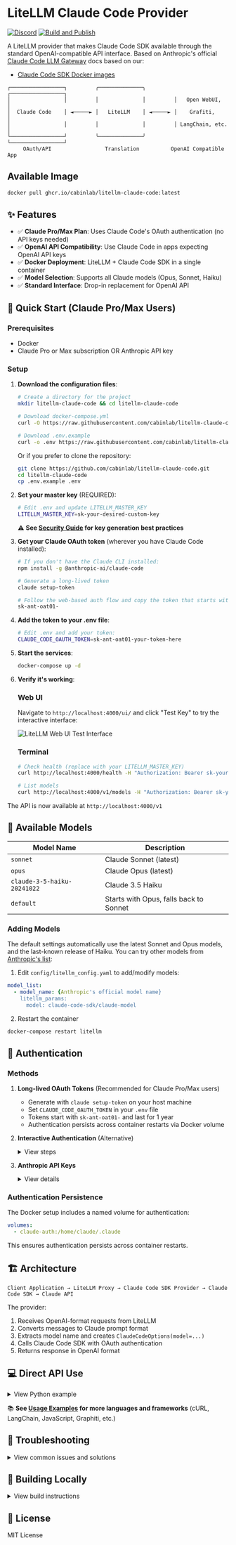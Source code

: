 # LiteLLM Claude Code Provider


[![Discord](https://img.shields.io/badge/Discord-Join%20Community-7289da?logo=discord&logoColor=white)](https://discord.gg/aaSgZBgkCK) [![Build and Publish](https://github.com/cabinlab/litellm-claude-code/actions/workflows/build-and-publish.yml/badge.svg)](https://github.com/cabinlab/litellm-claude-code/actions/workflows/build-and-publish.yml)

A LiteLLM provider that makes Claude Code SDK available through the standard OpenAI-compatible API interface. Based on Anthropic's official [Claude Code LLM Gateway](https://docs.anthropic.com/en/docs/claude-code/llm-gateway) docs based on our:

 - [Claude Code SDK Docker images](https://github.com/cabinlab/claude-code-sdk-docker)

```
┌─────────────────┐         ╭──────────────╮         ┌─────────────────┐
│                 │         │              │         │   Open WebUI,   │
│  Claude Code    │ ◄─────► │   LiteLLM    │ ◄─────► │    Grafiti,     │
│                 │         │              │         │ LangChain, etc. │
└─────────────────┘         ╰──────────────╯         └─────────────────┘
     OAuth/API                 Translation          OpenAI Compatible App
```

## Available Image

```bash
docker pull ghcr.io/cabinlab/litellm-claude-code:latest
```

## ✨ Features

- ✅ **Claude Pro/Max Plan**: Uses Claude Code's OAuth authentication (no API keys needed)
- ✅ **OpenAI API Compatibility**: Use Claude Code in apps expecting OpenAI API keys
- ✅ **Docker Deployment**: LiteLLM + Claude Code SDK in a single container
- ✅ **Model Selection**: Supports all Claude models (Opus, Sonnet, Haiku)
- ✅ **Standard Interface**: Drop-in replacement for OpenAI API

## 🚀 Quick Start (Claude Pro/Max Users)

### Prerequisites
- Docker
- Claude Pro or Max subscription OR Anthropic API key

### Setup

1. **Download the configuration files**:
   ```bash
   # Create a directory for the project
   mkdir litellm-claude-code && cd litellm-claude-code
   
   # Download docker-compose.yml
   curl -O https://raw.githubusercontent.com/cabinlab/litellm-claude-code/main/docker-compose.yml
   
   # Download .env.example
   curl -o .env https://raw.githubusercontent.com/cabinlab/litellm-claude-code/main/.env.example
   ```

   Or if you prefer to clone the repository:
   ```bash
   git clone https://github.com/cabinlab/litellm-claude-code.git
   cd litellm-claude-code
   cp .env.example .env
   ```

3. **Set your master key** (REQUIRED):
   ```bash
   # Edit .env and update LITELLM_MASTER_KEY
   LITELLM_MASTER_KEY=sk-your-desired-custom-key
   ```
   
   ⚠️ **See [Security Guide](docs/SECURITY.md) for key generation best practices**

4. **Get your Claude OAuth token** (wherever you have Claude Code installed):
   ```bash
   # If you don't have the Claude CLI installed:
   npm install -g @anthropic-ai/claude-code
   
   # Generate a long-lived token
   claude setup-token

   # Follow the web-based auth flow and copy the token that starts with
   sk-ant-oat01-
   ```


5. **Add the token to your .env file**:
   ```bash
   # Edit .env and add your token:
   CLAUDE_CODE_OAUTH_TOKEN=sk-ant-oat01-your-token-here
   ```

6. **Start the services**:
   ```bash
   docker-compose up -d
   ```

7. **Verify it's working**:

   ### Web UI
   Navigate to `http://localhost:4000/ui/` and click "Test Key" to try the interactive interface:

   ![LiteLLM Web UI Test Interface](docs/images/litellm-web-ui-test-key.png)

   ### Terminal
   ```bash
   # Check health (replace with your LITELLM_MASTER_KEY)
   curl http://localhost:4000/health -H "Authorization: Bearer sk-your-desired-custom-key"
   
   # List models
   curl http://localhost:4000/v1/models -H "Authorization: Bearer sk-your-desired-custom-key"
   ```

The API is now available at `http://localhost:4000/v1`

## 🤖 Available Models

| Model Name | Description |
|------------|-------------|
| `sonnet` | Claude Sonnet (latest) |
| `opus` | Claude Opus (latest) |
| `claude-3-5-haiku-20241022` | Claude 3.5 Haiku |
| `default` | Starts with Opus, falls back to Sonnet |

### Adding Models
The default settings automatically use the latest Sonnet and Opus models, and the last-known release of Haiku. You can try other models from [Anthropic's list](https://docs.anthropic.com/en/docs/about-claude/models/overview):

1. Edit `config/litellm_config.yaml` to add/modify models:

```yaml
model_list:
  - model_name: {Anthropic's official model name}
    litellm_params:
      model: claude-code-sdk/claude-model
```

2. Restart the container

```bash
docker-compose restart litellm
```

## 🔐 Authentication

### Methods

1. **Long-lived OAuth Tokens** (Recommended for Claude Pro/Max users)
   - Generate with `claude setup-token` on your host machine
   - Set `CLAUDE_CODE_OAUTH_TOKEN` in your `.env` file
   - Tokens start with `sk-ant-oat01-` and last for 1 year
   - Authentication persists across container restarts via Docker volume

2. **Interactive Authentication** (Alternative)
   <details>
   <summary>View steps</summary>
   
   ```bash
   # Enter the container
   docker exec -it litellm-claude-litellm-1 bash
   
   # Run claude to authenticate
   claude
   
   # Follow the browser authentication flow
   ```
   </details>

3. **Anthropic API Keys**
   <details>
   <summary>View details</summary>
   
   - Can set `ANTHROPIC_API_KEY` in `.env`
   - May override Pro/Max subscription benefits
   - Uses API credits instead of subscription
   </details>

### Authentication Persistence

The Docker setup includes a named volume for authentication:
```yaml
volumes:
  - claude-auth:/home/claude/.claude
```

This ensures authentication persists across container restarts.

## 🏗️ Architecture

```
Client Application → LiteLLM Proxy → Claude Code SDK Provider → Claude Code SDK → Claude API
```

The provider:
1. Receives OpenAI-format requests from LiteLLM
2. Converts messages to Claude prompt format
3. Extracts model name and creates `ClaudeCodeOptions(model=...)`
4. Calls Claude Code SDK with OAuth authentication
5. Returns response in OpenAI format

## 💻 Direct API Use

<details>
<summary>View Python example</summary>

```python
from openai import OpenAI

client = OpenAI(
    api_key="sk-your-desired-custom-key",  # Your LITELLM_MASTER_KEY from .env
    base_url="http://localhost:4000/v1"
)

response = client.chat.completions.create(
    model="sonnet",
    messages=[{"role": "user", "content": "Hello, Claude!"}]
)

print(response.choices[0].message.content)
```
</details>

📚 **See [Usage Examples](docs/USAGE-EXAMPLES.md) for more languages and frameworks** (cURL, LangChain, JavaScript, Graphiti, etc.)

## 🔧 Troubleshooting

<details>
<summary>View common issues and solutions</summary>

### Common Issues

**"Invalid API key" or 401 Unauthorized**
- Ensure you're using your `LITELLM_MASTER_KEY` value (not the OAuth token)
- The master key must start with `sk-`
- Check your Authorization header: `Bearer sk-your-desired-custom-key`

**"Authentication failed" from Claude SDK**
- Your OAuth token may have expired
- Regenerate with `claude setup-token` on your host machine
- Update `CLAUDE_CODE_OAUTH_TOKEN` in your `.env` file
- Restart the container: `docker-compose restart litellm`

**"Model not found"**
- Check available models: `curl http://localhost:4000/v1/models -H "Authorization: Bearer sk-your-desired-custom-key"`
- Valid model names: `sonnet`, `opus`, `claude-3-5-haiku-20241022`, `default`
- Model names are case-sensitive

**Slow responses or timeouts**
- The first request after startup may be slower while establishing connections
- Claude Code SDK responses can take 5-10 seconds for complex queries
- Consider increasing timeout values in your client application

**WebSocket Connection Failed**
- Ensure you're accessing the page via HTTP (not HTTPS)
- Check that port 4000 is accessible
- Try refreshing the page

**OAuth Page Shows Error**
- This is normal - the CLI handles the callback internally
- Return to the terminal to continue authentication

### Testing the API

```bash
# Quick test
curl -X POST http://localhost:4000/v1/chat/completions \
  -H "Content-Type: application/json" \
  -H "Authorization: Bearer sk-your-desired-custom-key" \
  -d '{
    "model": "sonnet",
    "messages": [{"role": "user", "content": "Say hello"}]
  }'

# With streaming (partial support)
curl -X POST http://localhost:4000/v1/chat/completions \
  -H "Content-Type: application/json" \
  -H "Authorization: Bearer sk-your-desired-custom-key" \
  -d '{
    "model": "sonnet",
    "messages": [{"role": "user", "content": "Count to 5"}],
    "stream": true
  }'
```

</details>

## 🔨 Building Locally

<details>
<summary>View build instructions</summary>

If you want to build the image locally instead of using the pre-built image:

```bash
# Clone the repository
git clone https://github.com/cabinlab/litellm-claude-code.git
cd litellm-claude-code

# Build and run with docker-compose override
docker-compose -f docker-compose.yml -f docker-compose.override.yml up --build
```

</details>

## 📄 License

MIT License
